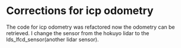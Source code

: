 # Corrections for icp odometry

The code for icp odometry was refactored now the odometry can be retrieved. I change the sensor from the hokuyo lidar to the lds_lfcd_sensor(another lidar sensor).